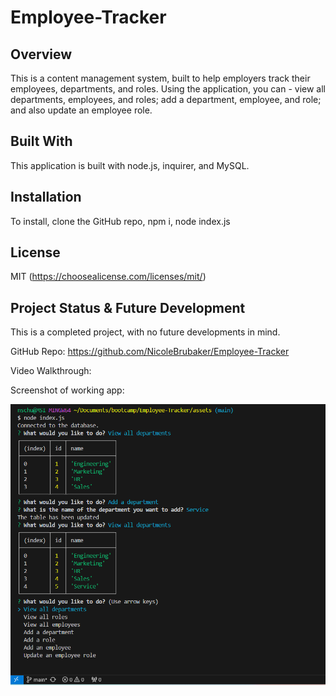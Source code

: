 # Employee-Tracker

## Overview

This is a content management system, built to help employers track their employees, departments, and roles. Using the application, you can - view all departments, employees, and roles; add a department, employee, and role; and also update an employee role. 

## Built With

This application is built with node.js, inquirer, and MySQL.

## Installation

To install, clone the GitHub repo, npm i, node index.js

## License

MIT (https://choosealicense.com/licenses/mit/)

## Project Status & Future Development

This is a completed project, with no future developments in mind.

GitHub Repo: https://github.com/NicoleBrubaker/Employee-Tracker

Video Walkthrough: 

Screenshot of working app:

![screenshot of working app](image.png)

